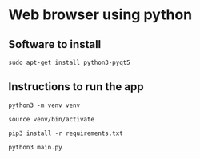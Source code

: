 # Web browser using python

## Software to install

```
sudo apt-get install python3-pyqt5
```

## Instructions to run the app

```
python3 -m venv venv

source venv/bin/activate

pip3 install -r requirements.txt

python3 main.py

```